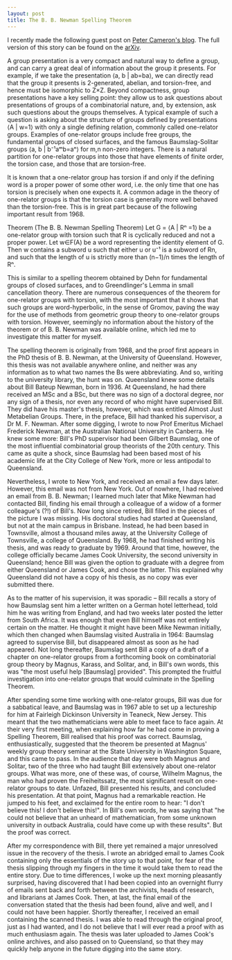 ```yaml
---
layout: post
title: The B. B. Newman Spelling Theorem
---
```

I recently made the following guest post on [Peter Cameron's blog](https://cameroncounts.wordpress.com/2020/04/06/the-b-b-newman-spelling-theorem/). The full version of this story can be found on the [arXiv](https://arxiv.org/abs/2004.01484).

A group presentation is a very compact and natural way to define a group, and can carry a great deal of information about the group it presents. For example, if we take the presentation ⟨a, b | ab=ba⟩, we can directly read that the group it presents is 2-generated, abelian, and torsion-free, and hence must be isomorphic to Z×Z. Beyond compactness, group presentations have a key selling point: they allow us to ask questions about presentations of groups of a combinatorial nature, and, by extension, ask such questions about the groups themselves. A typical example of such a question is asking about the structure of groups defined by presentations ⟨A | w=1⟩ with only a single defining relation, commonly called one-relator groups. Examples of one-relator groups include free groups, the fundamental groups of closed surfaces, and the famous Baumslag-Solitar groups ⟨a, b | b⁻¹aᵐb=aⁿ⟩ for m,n non-zero integers. There is a natural partition for one-relator groups into those that have elements of finite order, the torsion case, and those that are torsion-free.

It is known that a one-relator group has torsion if and only if the defining word is a proper power of some other word, i.e. the only time that one has torsion is precisely when one expects it. A common adage in the theory of one-relator groups is that the torsion case is generally more well behaved than the torsion-free. This is in great part because of the following important result from 1968.

Theorem (The B. B. Newman Spelling Theorem) Let G = ⟨A | Rⁿ =1⟩ be a one-relator group with torsion such that R is cyclically reduced and not a proper power. Let w∈F(A) be a word representing the identity element of G. Then w contains a subword u such that either u or u⁻¹ is a subword of Rn, and such that the length of u is strictly more than (n−1)/n times the length of Rⁿ.

This is similar to a spelling theorem obtained by Dehn for fundamental groups of closed surfaces, and to Greendlinger's Lemma in small cancellation theory. There are numerous consequences of the theorem for one-relator groups with torsion, with the most important that it shows that such groups are word-hyperbolic, in the sense of Gromov, paving the way for the use of methods from geometric group theory to one-relator groups with torsion. However, seemingly no information about the history of the theorem or of B. B. Newman was available online, which led me to investigate this matter for myself.

The spelling theorem is originally from 1968, and the proof first appears in the PhD thesis of B. B. Newman, at the University of Queensland. However, this thesis was not available anywhere online, and neither was any information as to what two names the Bs were abbreviating. And so, writing to the university library, the hunt was on. Queensland knew some details about Bill Bateup Newman, born in 1936. At Queensland, he had there received an MSc and a BSc, but there was no sign of a doctoral degree, nor any sign of a thesis, nor even any record of who might have supervised Bill. They did have his master's thesis, however, which was entitled Almost Just Metabelian Groups. There, in the preface, Bill had thanked his supervisor, a Dr M. F. Newman. After some digging, I wrote to now Prof Emeritus Michael Frederick Newman, at the Australian National University in Canberra. He knew some more: Bill's PhD supervisor had been Gilbert Baumslag, one of the most influential combinatorial group theorists of the 20th century. This came as quite a shock, since Baumslag had been based most of his academic life at the City College of New York, more or less antipodal to Queensland.

Nevertheless, I wrote to New York, and received an email a few days later. However, this email was not from New York. Out of nowhere, I had received an email from B. B. Newman; I learned much later that Mike Newman had contacted Bill, finding his email through a colleague of a widow of a former colleague's (?!) of Bill's. Now long since retired, Bill filled in the pieces of the picture I was missing. His doctoral studies had started at Queensland, but not at the main campus in Brisbane. Instead, he had been based in Townsville, almost a thousand miles away, at the University College of Townsville, a college of Queensland. By 1968, he had finished writing his thesis, and was ready to graduate by 1969. Around that time, however, the college officially became James Cook University, the second university in Queensland; hence Bill was given the option to graduate with a degree from either Queensland or James Cook, and chose the latter. This explained why Queensland did not have a copy of his thesis, as no copy was ever submitted there.

As to the matter of his supervision, it was sporadic – Bill recalls a story of how Baumslag sent him a letter written on a German hotel letterhead, told him he was writing from England, and had two weeks later posted the letter from South Africa. It was enough that even Bill himself was not entirely certain on the matter. He thought it might have been Mike Newman initially, which then changed when Baumslag visited Australia in 1964: Baumslag agreed to supervise Bill, but disappeared almost as soon as he had appeared. Not long thereafter, Baumslag sent Bill a copy of a draft of a chapter on one-relator groups from a forthcoming book on combinatorial group theory by Magnus, Karass, and Solitar, and, in Bill's own words, this was "the most useful help [Baumslag] provided". This prompted the fruitful investigation into one-relator groups that would culminate in the Spelling Theorem.

After spending some time working with one-relator groups, Bill was due for a sabbatical leave, and Baumslag was in 1967 able to set up a lectureship for him at Fairleigh Dickinson University in Teaneck, New Jersey. This meant that the two mathematicians were able to meet face to face again. At their very first meeting, when explaining how far he had come in proving a Spelling Theorem, Bill realised that his proof was correct. Baumslag, enthusiastically, suggested that the theorem be presented at Magnus' weekly group theory seminar at the State University in Washington Square, and this came to pass. In the audience that day were both Magnus and Solitar, two of the three who had taught Bill extensively about one-relator groups. What was more, one of these was, of course, Wilhelm Magnus, the man who had proven the Freiheitssatz, the most significant result on one-relator groups to date. Unfazed, Bill presented his results, and concluded his presentation. At that point, Magnus had a remarkable reaction. He jumped to his feet, and exclaimed for the entire room to hear: "I don't believe this! I don't believe this!". In Bill's own words, he was saying that "he could not believe that an unheard of mathematician, from some unknown university in outback Australia, could have come up with these results". But the proof was correct.

After my correspondence with Bill, there yet remained a major unresolved issue in the recovery of the thesis. I wrote an abridged email to James Cook containing only the essentials of the story up to that point, for fear of the thesis slipping through my fingers in the time it would take them to read the entire story. Due to time differences, I woke up the next morning pleasantly surprised, having discovered that I had been copied into an overnight flurry of emails sent back and forth between the archivists, heads of research, and librarians at James Cook. Then, at last, the final email of the conversation stated that the thesis had been found, alive and well, and I could not have been happier. Shortly thereafter, I received an email containing the scanned thesis. I was able to read through the original proof, just as I had wanted, and I do not believe that I will ever read a proof with as much enthusiasm again. The thesis was later uploaded to James Cook's online archives, and also passed on to Queensland, so that they may quickly help anyone in the future digging into the same story.
